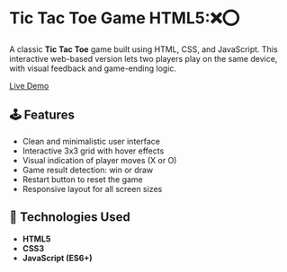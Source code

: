 # Tic Tac Toe Game **HTML5**:❌⭕️

A classic **Tic Tac Toe** game built using HTML, CSS, and JavaScript. This interactive web-based version lets two players play on the same device, with visual feedback and game-ending logic.

[Live Demo](https://muhammadqasimtanveer.github.io/Tic-Tac-Toe/) 

## 🕹️ Features

- Clean and minimalistic user interface
- Interactive 3x3 grid with hover effects
- Visual indication of player moves (X or O)
- Game result detection: win or draw
- Restart button to reset the game
- Responsive layout for all screen sizes

## 🔧 Technologies Used

- **HTML5**
- **CSS3** 
- **JavaScript (ES6+)**
